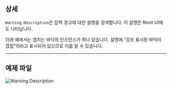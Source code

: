 ## 상세
`Warning.Description`은 입력 경고에 대한 설명을 검색합니다. 이 설명은 Revit UI에도 나타납니다.

아래 예에서는 겹치는 바닥의 인스턴스가 하나 있습니다. 설명에 “강조 표시된 바닥이 겹침”이라고 표시되어 있으므로 이를 알 수 있습니다.
___
## 예제 파일

![Warning.Description](./Revit.Application.Warning.Description_img.jpg)
